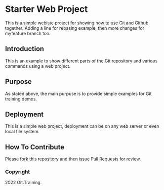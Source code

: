 # Starter Web Project

This is a simple webiste project for showing how to use Git and Github together.
Adding a line for rebasing example, then more changes for myfeature branch too.

## Introduction

This is an example to show different parts of the Git repository and various
commands using a web project.

## Purpose

As stated above, the main purpuse is to provide simple examples for Git training
demos.

## Deployment

This is a simple web project, deployment can be on any web server or even local
file system.

## How To Contribute

Please fork this repository and then issue Pull Requests for review.

### Copyright

2022 Git.Training.